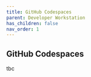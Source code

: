 ```yaml
---
title: GitHub Codespaces
parent: Developer Workstation
has_children: false
nav_order: 1
---
```


## GitHub Codespaces

tbc
